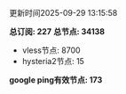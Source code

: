 更新时间2025-09-29 13:15:58

**总订阅: 227**
**总节点: 34138**
- vless节点: 8700
- hysteria2节点: 15

**google ping有效节点: 173**
